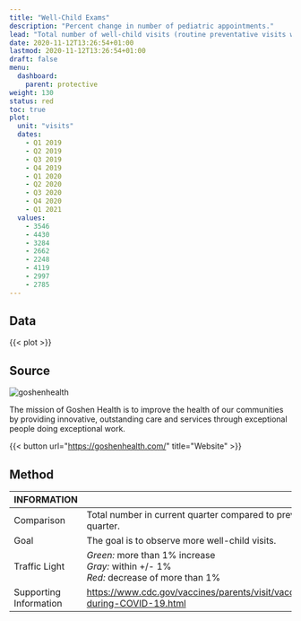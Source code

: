 ```yaml
---
title: "Well-Child Exams"
description: "Percent change in number of pediatric appointments."
lead: "Total number of well-child visits (routine preventative visits with a primary care physician) per quarter."
date: 2020-11-12T13:26:54+01:00
lastmod: 2020-11-12T13:26:54+01:00
draft: false
menu:
  dashboard:
    parent: protective
weight: 130
status: red
toc: true
plot:
  unit: "visits"
  dates:
    - Q1 2019
    - Q2 2019
    - Q3 2019
    - Q4 2019
    - Q1 2020
    - Q2 2020
    - Q3 2020
    - Q4 2020
    - Q1 2021
  values:
    - 3546
    - 4430
    - 3284
    - 2662
    - 2248
    - 4119
    - 2997
    - 2785
---
```


## Data

{{< plot >}}


## Source

![goshenhealth](/images/goshenhealth.png)

The mission of Goshen Health is to improve the health of our communities by providing innovative, outstanding care and services through exceptional people doing exceptional work.

{{< button url="https://goshenhealth.com/" title="Website" >}}

## Method

| INFORMATION | |
| --- | ----------- |
| Comparison | Total number in current quarter compared to previous quarter. |
| Goal |The goal is to observe more well-child visits. |
| Traffic Light | *Green:* more than 1% increase<br>*Gray:* within +/- 1%<br>*Red:* decrease of more than 1% |
| Supporting Information | <https://www.cdc.gov/vaccines/parents/visit/vaccination-during-COVID-19.html> |

